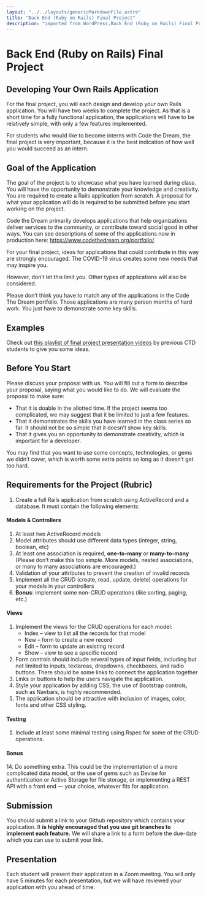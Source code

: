```yaml
---
layout: "../../layouts/genericMarkdownFile.astro"
title: "Back End (Ruby on Rails) Final Project"
description: "imported from WordPress,Back End (Ruby on Rails) Final Project"
---
```


# Back End (Ruby on Rails) Final Project

## Developing Your Own Rails Application

For the final project, you will each design and develop your own Rails application. You will have two weeks to complete the project. As that is a short time for a fully functional application, the applications will have to be relatively simple, with only a few features implemented.

For students who would like to become interns with Code the Dream, the final project is very important, because it is the best indication of how well you would succeed as an intern.

## Goal of the Application

The goal of the project is to showcase what you have learned during class. You will have the opportunity to demonstrate your knowledge and creativity. You are required to create a Rails application from scratch. A proposal for what your application will do is required to be submitted before you start working on the project.

Code the Dream primarily develops applications that help organizations deliver services to the community, or contribute toward social good in other ways. You can see descriptions of some of the applications now in production here: <https://www.codethedream.org/portfolio/>.

For your final project, ideas for applications that could contribute in this way are strongly encouraged. The COVID-19 virus creates some new needs that may inspire you.

However, don’t let this limit you. Other types of applications will also be considered.

Please don’t think you have to match any of the applications in the Code The Dream portfolio. Those applications are many person months of hard work. You just have to demonstrate some key skills.

## Examples

Check out [this playlist of final project presentation videos](https://www.youtube.com/playlist?list=PLYvE5YXWTfw9hLc71nvvfqeXcxtmvBFDW) by previous CTD students to give you some ideas.

## Before You Start

Please discuss your proposal with us. You will fill out a form to describe your proposal, saying what you would like to do. We will evaluate the proposal to make sure:

- That it is doable in the allotted time. If the project seems too complicated, we may suggest that it be limited to just a few features.
- That it demonstrates the skills you have learned in the class series so far. It should not be so simple that it doesn’t show key skills.
- That it gives you an opportunity to demonstrate creativity, which is important for a developer.

You may find that you want to use some concepts, technologies, or gems we didn’t cover, which is worth some extra points so long as it doesn’t get too hard.

## Requirements for the Project (Rubric)

1. Create a full Rails application from scratch using ActiveRecord and a database. It must contain the following elements:

#### Models & Controllers

1. At least two ActiveRecord models
2. Model attributes should use different data types (integer, string, boolean, etc)
3. At least one association is required, **one-to-many** or **many-to-many** (Please don’t make this too simple. More models, nested associations, or many to many associations are encouraged.)
4. Validation of your attributes to prevent the creation of invalid records
5. Implement all the CRUD (create, read, update, delete) operations for your models in your controllers
6. **Bonus**: implement some non-CRUD operations (like sorting, paging, etc.)

#### Views

1. Implement the views for the CRUD operations for each model:
   - Index – view to list all the records for that model
   - New – form to create a new record
   - Edit – form to update an existing record
   - Show – view to see a specific record
2. Form controls should include several types of input fields, including but not limited to inputs, textareas, dropdowns, checkboxes, and radio buttons. There should be some links to connect the application together
3. Links or buttons to help the users navigate the application.
4. Style your application by adding CSS; the use of Bootstrap controls, such as Navbars, is highly recommended.
5. The application should be attractive with inclusion of images, color, fonts and other CSS styling.

#### Testing

1. Include at least some minimal testing using Rspec for some of the CRUD operations.

#### Bonus

14\. Do something extra. This could be the implementation of a more complicated data model, or the use of gems such as Devise for authentication or Active Storage for file storage, or implementing a REST API with a front end — your choice, whatever fits for application.

## Submission

You should submit a link to your Github repository which contains your application. It **is highly encouraged that you use git branches to implement each feature.** We will share a link to a form before the due-date which you can use to submit your link.

## Presentation

Each student will present their application in a Zoom meeting. You will only have 5 minutes for each presentation, but we will have reviewed your application with you ahead of time.
